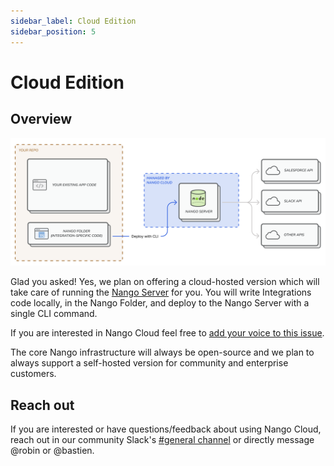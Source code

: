 ```yaml
---
sidebar_label: Cloud Edition
sidebar_position: 5
---
```


# Cloud Edition

## Overview

![Nango Self-Hosted](/img/nango-cloud.png)

Glad you asked! Yes, we plan on offering a cloud-hosted version which will take care of running the [Nango Server](architecture.md) for you. You will write Integrations code locally, in the Nango Folder, and deploy to the Nango Server with a single CLI command.

If you are interested in Nango Cloud feel free to [add your voice to this issue](https://github.com/NangoHQ/nango/issues/4).

The core Nango infrastructure will always be open-source and we plan to always support a self-hosted version for community and enterprise customers.

## Reach out

If you are interested or have questions/feedback about using Nango Cloud, reach out in our community Slack's [#general channel](https://nango-community.slack.com/archives/C03QBHSMPUM) or directly message @robin or @bastien.
